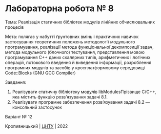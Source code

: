 ﻿# Лабораторна робота № 8

Тема: Реалізація статичних бібліотек модулів лінійних
обчислювальних процесів

Мета: полягає у набутті ґрунтовних вмінь і практичних
навичок застосування теоретичних положень методології модульного
програмування, реалізації метода функціональної декомпозиції
задач, метода модульного (блочного) тестування, представлення
мовою програмування С++ даних скалярних типів, арифметичних і
логічних операцій, потокового введення й виведення інформації,
розроблення програмних модулів та засобів у кросплатформовому
середовищі Code::Blocks (GNU GCC Compiler)

Завдання:

1. Реалізувати статичну бібліотеку модулів libModulesПрізвище
   C/C++, яка містить функцію розв’язування задачі 8.1.
2. Реалізувати програмне забезпечення розв’язування задачі 8.2 —
   консольний застосунок

Варіант № 12

Кропивницький | <a href="http://www.kntu.kr.ua/">ЦНТУ</a> | 2022
